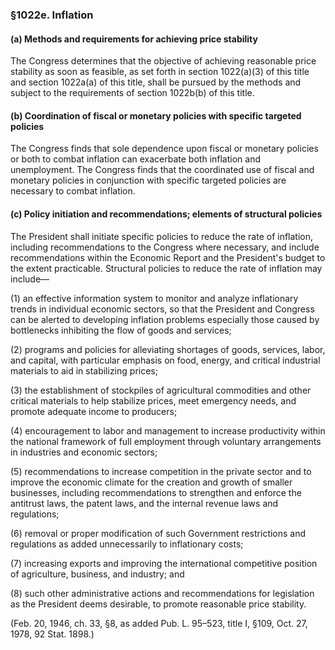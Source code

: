 ### §1022e. Inflation ###

#### (a) Methods and requirements for achieving price stability ####

The Congress determines that the objective of achieving reasonable price stability as soon as feasible, as set forth in section 1022(a)(3) of this title and section 1022a(a) of this title, shall be pursued by the methods and subject to the requirements of section 1022b(b) of this title.

#### (b) Coordination of fiscal or monetary policies with specific targeted policies ####

The Congress finds that sole dependence upon fiscal or monetary policies or both to combat inflation can exacerbate both inflation and unemployment. The Congress finds that the coordinated use of fiscal and monetary policies in conjunction with specific targeted policies are necessary to combat inflation.

#### (c) Policy initiation and recommendations; elements of structural policies ####

The President shall initiate specific policies to reduce the rate of inflation, including recommendations to the Congress where necessary, and include recommendations within the Economic Report and the President's budget to the extent practicable. Structural policies to reduce the rate of inflation may include—

(1) an effective information system to monitor and analyze inflationary trends in individual economic sectors, so that the President and Congress can be alerted to developing inflation problems especially those caused by bottlenecks inhibiting the flow of goods and services;

(2) programs and policies for alleviating shortages of goods, services, labor, and capital, with particular emphasis on food, energy, and critical industrial materials to aid in stabilizing prices;

(3) the establishment of stockpiles of agricultural commodities and other critical materials to help stabilize prices, meet emergency needs, and promote adequate income to producers;

(4) encouragement to labor and management to increase productivity within the national framework of full employment through voluntary arrangements in industries and economic sectors;

(5) recommendations to increase competition in the private sector and to improve the economic climate for the creation and growth of smaller businesses, including recommendations to strengthen and enforce the antitrust laws, the patent laws, and the internal revenue laws and regulations;

(6) removal or proper modification of such Government restrictions and regulations as added unnecessarily to inflationary costs;

(7) increasing exports and improving the international competitive position of agriculture, business, and industry; and

(8) such other administrative actions and recommendations for legislation as the President deems desirable, to promote reasonable price stability.

(Feb. 20, 1946, ch. 33, §8, as added Pub. L. 95–523, title I, §109, Oct. 27, 1978, 92 Stat. 1898.)
